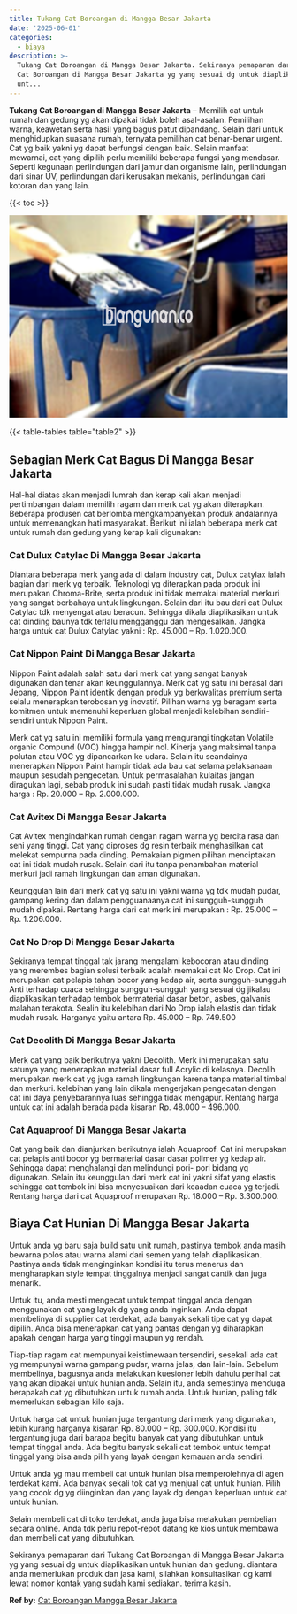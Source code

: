```yaml
---
title: Tukang Cat Boroangan di Mangga Besar Jakarta
date: '2025-06-01'
categories:
  - biaya
description: >-
  Tukang Cat Boroangan di Mangga Besar Jakarta. Sekiranya pemaparan dari Tukang
  Cat Boroangan di Mangga Besar Jakarta yg yang sesuai dg untuk diaplikasikan
  unt...
---
```


**Tukang Cat Boroangan di Mangga Besar Jakarta** – Memilih cat untuk rumah dan gedung yg akan dipakai tidak boleh asal-asalan. Pemilihan warna, keawetan serta hasil yang bagus patut dipandang. Selain dari untuk menghidupkan suasana rumah, ternyata pemilihan cat benar-benar urgent. Cat yg baik yakni yg dapat berfungsi dengan baik. Selain manfaat mewarnai, cat yang dipilih perlu memiliki beberapa fungsi yang mendasar. Seperti kegunaan perlindungan dari jamur dan organisme lain, perlindungan dari sinar UV, perlindungan dari kerusakan mekanis, perlindungan dari kotoran dan yang lain.

{{< toc >}}

![Tukang Cat Boroangan di Mangga Besar Jakarta](/images/jasa-cat-murah10.png)

{{< table-tables table="table2" >}}

## Sebagian Merk Cat Bagus Di Mangga Besar Jakarta

Hal-hal diatas akan menjadi lumrah dan kerap kali akan menjadi pertimbangan dalam memilih ragam dan merk cat yg akan diterapkan. Beberapa produsen cat berlomba mengkampanyekan produk andalannya untuk memenangkan hati masyarakat. Berikut ini ialah beberapa merk cat untuk rumah dan gedung yang kerap kali digunakan:

### Cat Dulux Catylac Di Mangga Besar Jakarta

Diantara beberapa merk yang ada di dalam industry cat, Dulux catylax ialah bagian dari merk yg terbaik. Teknologi yg diterapkan pada produk ini merupakan Chroma-Brite, serta produk ini tidak memakai material merkuri yang sangat berbahaya untuk lingkungan. Selain dari itu bau dari cat Dulux Catylac tdk menyengat atau beracun. Sehingga dikala diaplikasikan untuk cat dinding baunya tdk terlalu mengganggu dan mengesalkan. Jangka harga untuk cat Dulux Catylac yakni : Rp. 45.000 – Rp. 1.020.000.

### Cat Nippon Paint Di Mangga Besar Jakarta

Nippon Paint adalah salah satu dari merk cat yang sangat banyak digunakan dan tenar akan keunggulannya. Merk cat yg satu ini berasal dari Jepang, Nippon Paint identik dengan produk yg berkwalitas premium serta selalu menerapkan terobosan yg inovatif. Pilihan warna yg beragam serta komitmen untuk memenuhi keperluan global menjadi kelebihan sendiri-sendiri untuk Nippon Paint.

Merk cat yg satu ini memiliki formula yang mengurangi tingkatan Volatile organic Compund (VOC) hingga hampir nol. Kinerja yang maksimal tanpa polutan atau VOC yg dipancarkan ke udara. Selain itu seandainya menerapkan Nippon Paint hampir tidak ada bau cat selama pelaksanaan maupun sesudah pengecetan. Untuk permasalahan kulaitas jangan diragukan lagi, sebab produk ini sudah pasti tidak mudah rusak. Jangka harga : Rp. 20.000 – Rp. 2.000.000.

### Cat Avitex Di Mangga Besar Jakarta

Cat Avitex mengindahkan rumah dengan ragam warna yg bercita rasa dan seni yang tinggi. Cat yang diproses dg resin terbaik menghasilkan cat melekat sempurna pada dinding. Pemakaian pigmen pilihan menciptakan cat ini tidak mudah rusak. Selain dari itu tanpa penambahan material merkuri jadi ramah lingkungan dan aman digunakan.

Keunggulan lain dari merk cat yg satu ini yakni warna yg tdk mudah pudar, gampang kering dan dalam pengguanaanya cat ini sungguh-sungguh mudah dipakai. Rentang harga dari cat merk ini merupakan : Rp. 25.000 – Rp. 1.206.000.

### Cat No Drop Di Mangga Besar Jakarta

Sekiranya tempat tinggal tak jarang mengalami kebocoran atau dinding yang merembes bagian solusi terbaik adalah memakai cat No Drop. Cat ini merupakan cat pelapis tahan bocor yang kedap air, serta sungguh-sungguh Anti terhadap cuaca sehingga sungguh-sungguh yang sesuai dg jikalau diaplikasikan terhadap tembok bermaterial dasar beton, asbes, galvanis malahan terakota. Sealin itu kelebihan dari No Drop ialah elastis dan tidak mudah rusak. Harganya yaitu antara Rp. 45.000 – Rp. 749.500

### Cat Decolith Di Mangga Besar Jakarta

Merk cat yang baik berikutnya yakni Decolith. Merk ini merupakan satu satunya yang menerapkan material dasar full Acrylic di kelasnya. Decolih merupakan merk cat yg juga ramah lingkungan karena tanpa material timbal dan merkuri. kelebihan yang lain dikala mengerjakan pengecatan dengan cat ini daya penyebarannya luas sehingga tidak mengapur. Rentang harga untuk cat ini adalah berada pada kisaran Rp. 48.000 – 496.000.

### Cat Aquaproof Di Mangga Besar Jakarta

Cat yang baik dan dianjurkan berikutnya ialah Aquaproof. Cat ini merupakan cat pelapis anti bocor yg bermaterial dasar dasar polimer yg kedap air. Sehingga dapat menghalangi dan melindungi pori- pori bidang yg digunakan. Selain itu keunggulan dari merk cat ini yakni sifat yang elastis sehingga cat tembok ini bisa menyesuaikan dari keaadan cuaca yg terjadi. Rentang harga dari cat Aquaproof merupakan Rp. 18.000 – Rp. 3.300.000.

## Biaya Cat Hunian Di Mangga Besar Jakarta

Untuk anda yg baru saja build satu unit rumah, pastinya tembok anda masih bewarna polos atau warna alami dari semen yang telah diaplikasikan. Pastinya anda tidak menginginkan kondisi itu terus menerus dan mengharapkan style tempat tinggalnya menjadi sangat cantik dan juga menarik.

Untuk itu, anda mesti mengecat untuk tempat tinggal anda dengan menggunakan cat yang layak dg yang anda inginkan. Anda dapat membelinya di supplier cat terdekat, ada banyak sekali tipe cat yg dapat dipilih. Anda bisa menerapkan cat yang pantas dengan yg diharapkan apakah dengan harga yang tinggi maupun yg rendah.

Tiap-tiap ragam cat mempunyai keistimewaan tersendiri, sesekali ada cat yg mempunyai warna gampang pudar, warna jelas, dan lain-lain. Sebelum membelinya, bagusnya anda melakukan kuesioner lebih dahulu perihal cat yang akan dipakai untuk hunian anda. Selain itu, anda semestinya menduga berapakah cat yg dibutuhkan untuk rumah anda. Untuk hunian, paling tdk memerlukan sebagian kilo saja.

Untuk harga cat untuk hunian juga tergantung dari merk yang digunakan, lebih kurang harganya kisaran Rp. 80.000 – Rp. 300.000. Kondisi itu tergantung juga dari barapa begitu banyak cat yang dibutuhkan untuk tempat tinggal anda. Ada begitu banyak sekali cat tembok untuk tempat tinggal yang bisa anda pilih yang layak dengan kemauan anda sendiri.

Untuk anda yg mau membeli cat untuk hunian bisa memperolehnya di agen terdekat kami. Ada banyak sekali tok cat yg menjual cat untuk hunian. Pilih yang cocok dg yg diinginkan dan yang layak dg dengan keperluan untuk cat untuk hunian.

Selain membeli cat di toko terdekat, anda juga bisa melakukan pembelian secara online. Anda tdk perlu repot-repot datang ke kios untuk membawa dan membeli cat yang dibutuhkan.

Sekiranya pemaparan dari Tukang Cat Boroangan di Mangga Besar Jakarta yg yang sesuai dg untuk diaplikasikan untuk hunian dan gedung. diantara anda memerlukan produk dan jasa kami, silahkan konsultasikan dg kami lewat nomor kontak yang sudah kami sediakan. terima kasih.

**Ref by:** [Cat Boroangan Mangga Besar Jakarta](https://id.wikipedia.org/wiki/Cat)
